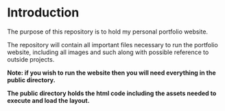 # Introduction

The purpose of this repository is to hold my personal portfolio website.

The repository will contain all important files necessary to run
the portfolio website, including all images and such along with possible
reference to outside projects.

**Note: if you wish to run the website then you will need everything in the public directory.**

**The public directory holds the html code including the assets needed to execute and load the layout.**